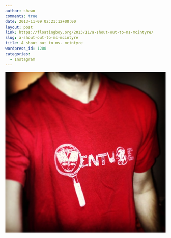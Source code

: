 ```yaml
---
author: shawn
comments: true
date: 2013-11-09 02:21:12+00:00
layout: post
link: https://floatingboy.org/2013/11/a-shout-out-to-ms-mcintyre/
slug: a-shout-out-to-ms-mcintyre
title: A shout out to ms. mcintyre
wordpress_id: 1200
categories:
  - Instagram
---
```


[![A shout out to ms. mcintyre](/assets/media/2013/11/3709eb7648df11e3b06a0ec1ac4481f7_8.jpg)](/assets/media/2013/11/3709eb7648df11e3b06a0ec1ac4481f7_8.jpg)

